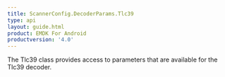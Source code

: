 ```yaml
---
title: ScannerConfig.DecoderParams.Tlc39
type: api
layout: guide.html
product: EMDK For Android
productversion: '4.0'
---
```



The Tlc39 class provides access to parameters that are available for
 the Tlc39 decoder.












